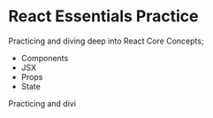 # React Essentials Practice

Practicing and diving deep into React Core Concepts; 
- Components
- JSX
- Props
- State

Practicing and divi